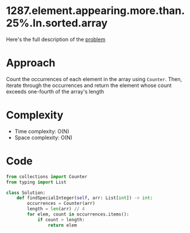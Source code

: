 # 1287.element.appearing.more.than.25%.In.sorted.array

Here's the full description of the [problem](https://leetcode.com/problems/element-appearing-more-than-25-in-sorted-array/description/?envType=daily-question&envId=2023-12-11)

# Approach

Count the occurrences of each element in the array using `Counter`.
Then, iterate through the occurrences and return the element whose count exceeds one-fourth of the array's length

# Complexity

- Time complexity: O(N)
- Space complexity: O(N)

# Code

```Python 
from collections import Counter
from typing import List

class Solution:
    def findSpecialInteger(self, arr: List[int]) -> int:
        occurrences = Counter(arr)
        length = len(arr) // 4
        for elem, count in occurrences.items():
            if count > length:
                return elem
```